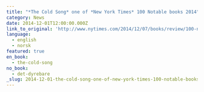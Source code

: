 ```yaml
---
title: "*The Cold Song* one of *New York Times* 100 Notable books 2014"
category: News
date: 2014-12-01T12:00:00.000Z
link_to_original: 'http://www.nytimes.com/2014/12/07/books/review/100-notable-books-of-2014.html?_r=2'
language:
  - english
  - norsk
featured: true
en_book:
  - the-cold-song
no_book:
  - det-dyrebare
_slug: 2014-12-01-the-cold-song-one-of-new-york-times-100-notable-books-2014
---
```


